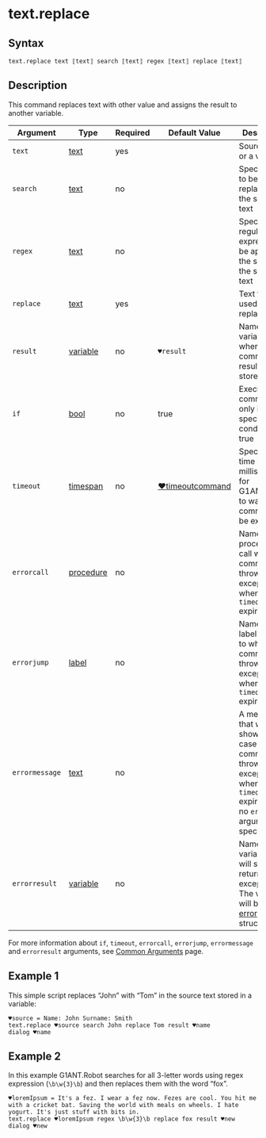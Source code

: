 # text.replace

## Syntax

```G1ANT
text.replace text ⟦text⟧ search ⟦text⟧ regex ⟦text⟧ replace ⟦text⟧
```

## Description

This command replaces text with other value and assigns the result to another variable.

| Argument | Type | Required | Default Value | Description |
| -------- | ---- | -------- | ------------- | ----------- |
|`text`| [text](https://manual.g1ant.com/link/G1ANT.Language/G1ANT.Language/Structures/TextStructure.md) | yes|  | Source text or a variable |
|`search`| [text](https://manual.g1ant.com/link/G1ANT.Language/G1ANT.Language/Structures/TextStructure.md) | no |   | Specifies text to be replaced in the source text |
|`regex`| [text](https://manual.g1ant.com/link/G1ANT.Language/G1ANT.Language/Structures/TextStructure.md) | no|   | Specifies regular expression to be applied for the search in the source text |
|`replace`| [text](https://manual.g1ant.com/link/G1ANT.Language/G1ANT.Language/Structures/TextStructure.md) | yes|   | Text to be used as a replacement |
| `result`       | [variable](https://manual.g1ant.com/link/G1ANT.Language/G1ANT.Language/Structures/VariableStructure.md) | no       | `♥result`                                                   | Name of a variable where the command's result will be stored |
| `if`           | [bool](https://manual.g1ant.com/link/G1ANT.Language/G1ANT.Language/Structures/BooleanStructure.md) | no       | true                                                        | Executes the command only if a specified condition is true   |
| `timeout`      | [timespan](https://manual.g1ant.com/link/G1ANT.Language/G1ANT.Language/Structures/TimeSpanStructure.md) | no       | [♥timeoutcommand](https://manual.g1ant.com/link/G1ANT.Language/G1ANT.Addon.Core/Variables/TimeoutCommandVariable.md) | Specifies time in milliseconds for G1ANT.Robot to wait for the command to be executed |
| `errorcall`    | [procedure](https://manual.g1ant.com/link/G1ANT.Language/G1ANT.Language/Structures/ProcedureStructure.md) | no       |                                                             | Name of a procedure to call when the command throws an exception or when a given `timeout` expires |
| `errorjump`    | [label](https://manual.g1ant.com/link/G1ANT.Language/G1ANT.Language/Structures/LabelStructure.md) | no       |                                                             | Name of the label to jump to when the command throws an exception or when a given `timeout` expires |
| `errormessage` | [text](https://manual.g1ant.com/link/G1ANT.Language/G1ANT.Language/Structures/TextStructure.md) | no       |                                                             | A message that will be shown in case the command throws an exception or when a given `timeout` expires, and no `errorjump` argument is specified |
| `errorresult`  | [variable](https://manual.g1ant.com/link/G1ANT.Language/G1ANT.Language/Structures/VariableStructure.md) | no       |                                                             | Name of a variable that will store the returned exception. The variable will be of [error](https://manual.g1ant.com/link/G1ANT.Language/G1ANT.Language/Structures/ErrorStructure.md) structure  |

For more information about `if`, `timeout`, `errorcall`, `errorjump`, `errormessage` and `errorresult` arguments, see [Common Arguments](https://manual.g1ant.com/link/G1ANT.Manual/appendices/common-arguments.md) page.

## Example 1

This simple script replaces “John” with “Tom” in the source text stored in a variable:

```G1ANT
♥source = Name: John Surname: Smith
text.replace ♥source search John replace Tom result ♥name
dialog ♥name
```

## Example 2

In this example G1ANT.Robot searches for all 3-letter words using regex expression (`\b\w{3}\b`) and then replaces them with the word “fox”.

```G1ANT
♥loremIpsum = It's a fez. I wear a fez now. Fezes are cool. You hit me with a cricket bat. Saving the world with meals on wheels. I hate yogurt. It's just stuff with bits in.
text.replace ♥loremIpsum regex \b\w{3}\b replace fox result ♥new
dialog ♥new
```

